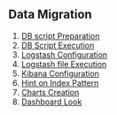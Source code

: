 ## Data Migration

1. [DB script Preparation]()
2. [DB Script Execution]()
3. [Logstash Configuration]()
4. [Logstash file Execution]()
5. [Kibana Configuration]()
6. [Hint on Index Pattern]()
7. [Charts Creation]()
8. [Dashboard Look]()
